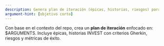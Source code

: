 ```yaml
---
description: Genera plan de iteración (épicas, historias, riesgos) para la app de ventas de medias/ropa
argument-hint: [objetivo corto]
---
```


Con base en el contexto del repo, crea un **plan de iteración** enfocado en: $ARGUMENTS.
Incluye épicas, historias INVEST con criterios Gherkin, riesgos y métricas de éxito.
